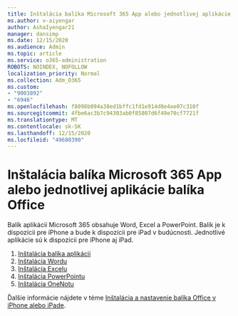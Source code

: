 ```yaml
---
title: Inštalácia balíka Microsoft 365 App alebo jednotlivej aplikácie balíka Office
ms.author: v-aiyengar
author: AshaIyengar21
manager: dansimp
ms.date: 12/15/2020
ms.audience: Admin
ms.topic: article
ms.service: o365-administration
ROBOTS: NOINDEX, NOFOLLOW
localization_priority: Normal
ms.collection: Adm_O365
ms.custom:
- "9003892"
- "6946"
ms.openlocfilehash: f8098b094a38ed1bffc1fd1e914d8e4ae07c310f
ms.sourcegitcommit: 4fbe6ac3b7c94303ab0f85807d6f49e70cf7721f
ms.translationtype: MT
ms.contentlocale: sk-SK
ms.lasthandoff: 12/15/2020
ms.locfileid: "49680390"
---
```

# <a name="install-the-microsoft-365-app-bundle-or-an-individual-office-app"></a>Inštalácia balíka Microsoft 365 App alebo jednotlivej aplikácie balíka Office

Balík aplikácií Microsoft 365 obsahuje Word, Excel a PowerPoint. Balík je k dispozícii pre iPhone a bude k dispozícii pre iPad v budúcnosti. Jednotlivé aplikácie sú k dispozícii pre iPhone aj iPad.

1. [Inštalácia balíka aplikácií](https://go.microsoft.com/fwlink/?linkid=2136762)
1. [Inštalácia Wordu](https://go.microsoft.com/fwlink/?linkid=2136974)
1. [Inštalácia Excelu](https://go.microsoft.com/fwlink/?linkid=2136975)
1. [Inštalácia PowerPointu](https://go.microsoft.com/fwlink/?linkid=2136882)
1. [Inštalácia OneNotu](https://go.microsoft.com/fwlink/?linkid=2136883)

Ďalšie informácie nájdete v téme [Inštalácia a nastavenie balíka Office v iPhone alebo iPade](https://go.microsoft.com/fwlink/?linkid=2135560).
